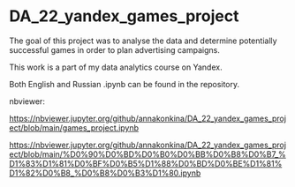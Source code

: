 # DA_22_yandex_games_project
The goal of this project was to analyse the data and determine potentially successful games in order to plan advertising campaigns. 

This work is a part of my data analytics course on Yandex. 

Both English and Russian .ipynb can be found in the repository.

nbviewer:

https://nbviewer.jupyter.org/github/annakonkina/DA_22_yandex_games_project/blob/main/games_project.ipynb

https://nbviewer.jupyter.org/github/annakonkina/DA_22_yandex_games_project/blob/main/%D0%90%D0%BD%D0%B0%D0%BB%D0%B8%D0%B7_%D1%83%D1%81%D0%BF%D0%B5%D1%88%D0%BD%D0%BE%D1%81%D1%82%D0%B8_%D0%B8%D0%B3%D1%80.ipynb



